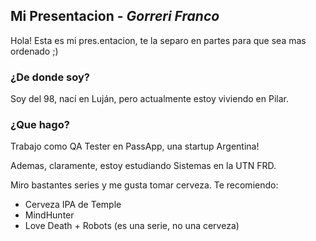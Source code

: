## Mi Presentacion  - *Gorreri Franco*
Hola! Esta es mi pres.entacion, te la separo en partes para que sea mas ordenado ;)

### ¿De donde soy?
Soy del 98, nací en Luján, pero actualmente estoy viviendo en Pilar.

### ¿Que hago?
Trabajo como QA Tester en PassApp, una startup Argentina!

Ademas, claramente, estoy estudiando Sistemas en la UTN FRD.

Miro bastantes series y me gusta tomar cerveza. Te recomiendo:
- Cerveza IPA de Temple
- MindHunter
- Love Death + Robots (es una serie, no una cerveza)

